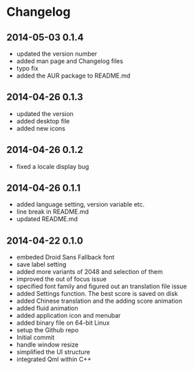# Changelog

## 2014-05-03 0.1.4
* updated the version number
* added man page and Changelog files
* typo fix
* added the AUR package to README.md

## 2014-04-26 0.1.3
* updated the version
* added desktop file
* added new icons

## 2014-04-26 0.1.2
* fixed a locale display bug

## 2014-04-26 0.1.1
* added language setting, version variable etc.
* line break in README.md
* updated README.md

## 2014-04-22 0.1.0
* embeded Droid Sans Fallback font
* save label setting
* added more variants of 2048 and selection of them
* improved the out of focus issue
* specified font family and figured out an translation file issue
* added Settings function. The best score is saved on disk
* added Chinese translation and the adding score animation
* added fluid animation
* added application icon and menubar
* added binary file on 64-bit Linux
* setup the Github repo
* Initial commit
* handle window resize
* simplified the UI structure
* integrated Qml within C++
